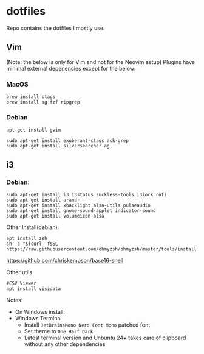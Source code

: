 # dotfiles
Repo contains the dotfiles I mostly use.

## Vim
(Note: the below is only for Vim and not for the Neovim setup) 
Plugins have minimal external depenencies except for the below:

### MacOS
```
brew install ctags
brew install ag fzf ripgrep
```

### Debian
```
apt-get install gvim

sudo apt-get install exuberant-ctags ack-grep
sudo apt-get install silversearcher-ag
```

## i3

### Debian:
```
sudo apt-get install i3 i3status suckless-tools i3lock rofi
sudo apt-get install arandr
sudo apt-get install xbacklight alsa-utils pulseaudio
sudo apt-get install gnome-sound-applet indicator-sound
sudo apt-get install volumeicon-alsa
```

Other Install(debian):
```
apt install zsh
sh -c "$(curl -fsSL https://raw.githubusercontent.com/ohmyzsh/ohmyzsh/master/tools/install.sh)"
```
https://github.com/chriskempson/base16-shell



Other utils
```
#CSV Viewer
apt install visidata
```


Notes:
- On Windows install:
 - Windows Terminal
     - Install `JetBrainsMono Nerd Font Mono` patched font
     - Set theme to `One Half Dark`
     - Latest terminal version and Unbuntu 24+ takes care of clipboard without any other dependencies
 
